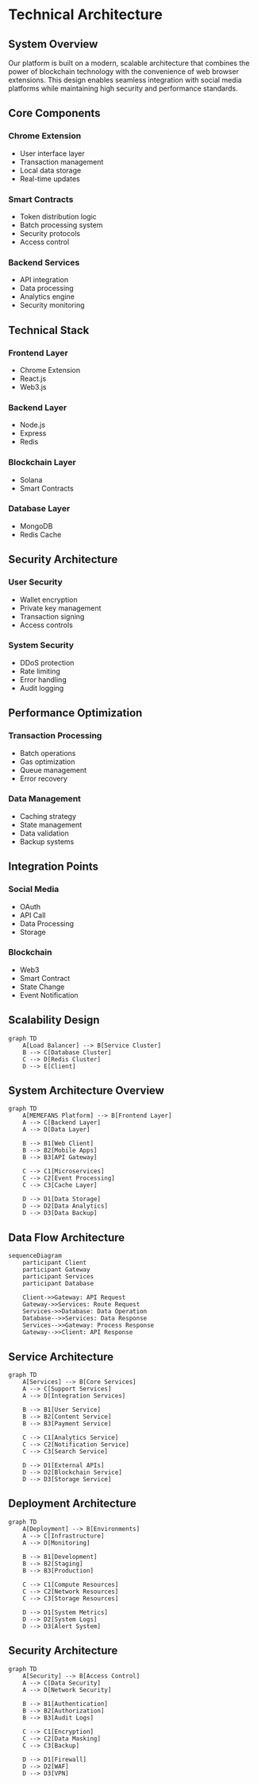 # Technical Architecture

## System Overview

Our platform is built on a modern, scalable architecture that combines the power of blockchain technology with the convenience of web browser extensions. This design enables seamless integration with social media platforms while maintaining high security and performance standards.

## Core Components

### Chrome Extension
- User interface layer
- Transaction management
- Local data storage
- Real-time updates

### Smart Contracts
- Token distribution logic
- Batch processing system
- Security protocols
- Access control

### Backend Services
- API integration
- Data processing
- Analytics engine
- Security monitoring

## Technical Stack

### Frontend Layer
- Chrome Extension
- React.js
- Web3.js

### Backend Layer
- Node.js
- Express
- Redis

### Blockchain Layer
- Solana
- Smart Contracts

### Database Layer
- MongoDB
- Redis Cache

## Security Architecture

### User Security

- Wallet encryption
- Private key management
- Transaction signing
- Access controls

### System Security

- DDoS protection
- Rate limiting
- Error handling
- Audit logging

## Performance Optimization

### Transaction Processing

- Batch operations
- Gas optimization
- Queue management
- Error recovery

### Data Management

- Caching strategy
- State management
- Data validation
- Backup systems

## Integration Points

### Social Media

- OAuth
- API Call
- Data Processing
- Storage

### Blockchain

- Web3
- Smart Contract
- State Change
- Event Notification

## Scalability Design

```mermaid
graph TD
    A[Load Balancer] --> B[Service Cluster]
    B --> C[Database Cluster]
    C --> D[Redis Cluster]
    D --> E[Client]
```

## System Architecture Overview

```mermaid
graph TD
    A[MEMEFANS Platform] --> B[Frontend Layer]
    A --> C[Backend Layer]
    A --> D[Data Layer]
    
    B --> B1[Web Client]
    B --> B2[Mobile Apps]
    B --> B3[API Gateway]
    
    C --> C1[Microservices]
    C --> C2[Event Processing]
    C --> C3[Cache Layer]
    
    D --> D1[Data Storage]
    D --> D2[Data Analytics]
    D --> D3[Data Backup]
```

## Data Flow Architecture

```mermaid
sequenceDiagram
    participant Client
    participant Gateway
    participant Services
    participant Database
    
    Client->>Gateway: API Request
    Gateway->>Services: Route Request
    Services->>Database: Data Operation
    Database-->>Services: Data Response
    Services-->>Gateway: Process Response
    Gateway-->>Client: API Response
```

## Service Architecture

```mermaid
graph TD
    A[Services] --> B[Core Services]
    A --> C[Support Services]
    A --> D[Integration Services]
    
    B --> B1[User Service]
    B --> B2[Content Service]
    B --> B3[Payment Service]
    
    C --> C1[Analytics Service]
    C --> C2[Notification Service]
    C --> C3[Search Service]
    
    D --> D1[External APIs]
    D --> D2[Blockchain Service]
    D --> D3[Storage Service]
```

## Deployment Architecture

```mermaid
graph TD
    A[Deployment] --> B[Environments]
    A --> C[Infrastructure]
    A --> D[Monitoring]
    
    B --> B1[Development]
    B --> B2[Staging]
    B --> B3[Production]
    
    C --> C1[Compute Resources]
    C --> C2[Network Resources]
    C --> C3[Storage Resources]
    
    D --> D1[System Metrics]
    D --> D2[System Logs]
    D --> D3[Alert System]
```

## Security Architecture

```mermaid
graph TD
    A[Security] --> B[Access Control]
    A --> C[Data Security]
    A --> D[Network Security]
    
    B --> B1[Authentication]
    B --> B2[Authorization]
    B --> B3[Audit Logs]
    
    C --> C1[Encryption]
    C --> C2[Data Masking]
    C --> C3[Backup]
    
    D --> D1[Firewall]
    D --> D2[WAF]
    D --> D3[VPN]
```
